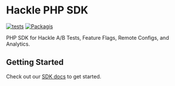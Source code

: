 # Hackle PHP SDK

[![tests](https://github.com/hackle-io/hackle-php-sdk/actions/workflows/test.yml/badge.svg)](https://github.com/hackle-io/hackle-php-sdk/actions/workflows/test.yml)
[![Packagis](https://img.shields.io/packagist/v/hackle/hackle-php-sdk)](https://packagist.org/packages/hackle/hackle-php-sdk)

PHP SDK for Hackle A/B Tests, Feature Flags, Remote Configs, and Analytics.


## Getting Started
Check out our [SDK docs](https://docs.hackle.io/docs/php-sdk-init) to get started.

